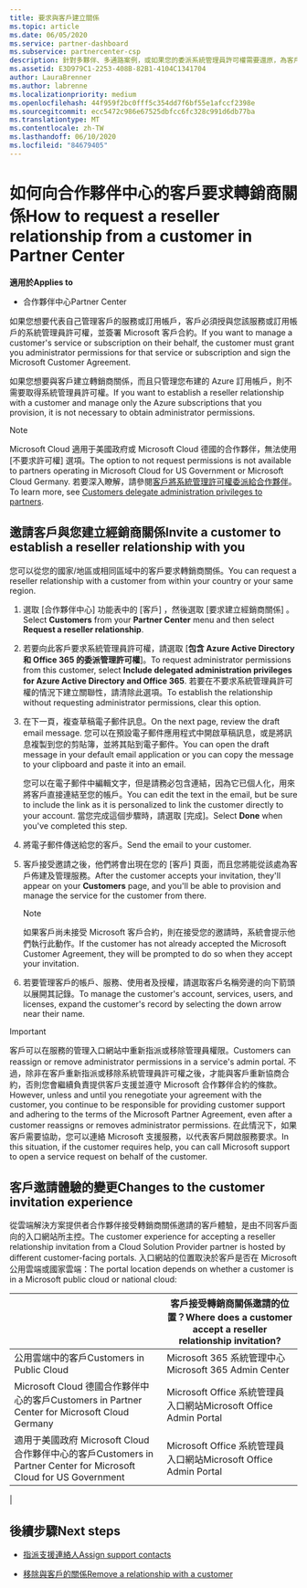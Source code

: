 ```yaml
---
title: 要求與客戶建立關係
ms.topic: article
ms.date: 06/05/2020
ms.service: partner-dashboard
ms.subservice: partnercenter-csp
description: 針對多夥伴、多通路案例，或如果您的委派系統管理員許可權需要還原，為客戶要求關聯性。
ms.assetid: E3D979C1-2253-408B-82B1-4104C1341704
author: LauraBrenner
ms.author: labrenne
ms.localizationpriority: medium
ms.openlocfilehash: 44f959f2bc0fff5c354dd7f6bf55e1afccf2398e
ms.sourcegitcommit: ecc5472c986e67525dbfcc6fc328c991d6db77ba
ms.translationtype: MT
ms.contentlocale: zh-TW
ms.lasthandoff: 06/10/2020
ms.locfileid: "84679405"
---
```

# <a name="how-to-request-a-reseller-relationship-from-a-customer-in-partner-center"></a><span data-ttu-id="121eb-103">如何向合作夥伴中心的客戶要求轉銷商關係</span><span class="sxs-lookup"><span data-stu-id="121eb-103">How to request a reseller relationship from a customer in Partner Center</span></span>

<span data-ttu-id="121eb-104">**適用於**</span><span class="sxs-lookup"><span data-stu-id="121eb-104">**Applies to**</span></span>

- <span data-ttu-id="121eb-105">合作夥伴中心</span><span class="sxs-lookup"><span data-stu-id="121eb-105">Partner Center</span></span>

<span data-ttu-id="121eb-106">如果您想要代表自己管理客戶的服務或訂用帳戶，客戶必須授與您該服務或訂用帳戶的系統管理員許可權，並簽署 Microsoft 客戶合約。</span><span class="sxs-lookup"><span data-stu-id="121eb-106">If you want to manage a customer's service or subscription on their behalf, the customer must grant you administrator permissions for that service or subscription and sign the Microsoft Customer Agreement.</span></span>

<span data-ttu-id="121eb-107">如果您想要與客戶建立轉銷商關係，而且只管理您布建的 Azure 訂用帳戶，則不需要取得系統管理員許可權。</span><span class="sxs-lookup"><span data-stu-id="121eb-107">If you want to establish a reseller relationship with a customer and manage only the Azure subscriptions that you provision, it is not necessary to obtain administrator permissions.</span></span>

>[!NOTE] 
><span data-ttu-id="121eb-108">Microsoft Cloud 適用于美國政府或 Microsoft Cloud 德國的合作夥伴，無法使用 [不要求許可權] 選項。</span><span class="sxs-lookup"><span data-stu-id="121eb-108">The option to not request permissions is not available to partners operating in Microsoft Cloud for US Government or Microsoft Cloud Germany.</span></span> <span data-ttu-id="121eb-109">若要深入瞭解，請參閱[客戶將系統管理許可權委派給合作夥伴](https://docs.microsoft.com/partner-center/customers_revoke_admin_privileges)。</span><span class="sxs-lookup"><span data-stu-id="121eb-109">To learn more, see [Customers delegate administration privileges to partners](https://docs.microsoft.com/partner-center/customers_revoke_admin_privileges).</span></span>

## <a name="invite-a-customer-to-establish-a-reseller-relationship-with-you"></a><span data-ttu-id="121eb-110">邀請客戶與您建立經銷商關係</span><span class="sxs-lookup"><span data-stu-id="121eb-110">Invite a customer to establish a reseller relationship with you</span></span>

<span data-ttu-id="121eb-111">您可以從您的國家/地區或相同區域中的客戶要求轉銷商關係。</span><span class="sxs-lookup"><span data-stu-id="121eb-111">You can request a reseller relationship with a customer from within your country or your same region.</span></span>

1. <span data-ttu-id="121eb-112">選取 [合作夥伴中心]  功能表中的 [客戶]  ，然後選取 [要求建立經銷商關係]  。</span><span class="sxs-lookup"><span data-stu-id="121eb-112">Select **Customers** from your **Partner Center** menu and then select **Request a reseller relationship**.</span></span>

2. <span data-ttu-id="121eb-113">若要向此客戶要求系統管理員許可權，請選取 [**包含 Azure Active Directory 和 Office 365 的委派管理許可權**]。</span><span class="sxs-lookup"><span data-stu-id="121eb-113">To request administrator permissions from this customer, select **Include delegated administration privileges for Azure Active Directory and Office 365**.</span></span> <span data-ttu-id="121eb-114">若要在不要求系統管理員許可權的情況下建立關聯性，請清除此選項。</span><span class="sxs-lookup"><span data-stu-id="121eb-114">To establish the relationship without requesting administrator permissions, clear this option.</span></span>

3. <span data-ttu-id="121eb-115">在下一頁，複查草稿電子郵件訊息。</span><span class="sxs-lookup"><span data-stu-id="121eb-115">On the next page, review the draft email message.</span></span> <span data-ttu-id="121eb-116">您可以在預設電子郵件應用程式中開啟草稿訊息，或是將訊息複製到您的剪貼簿，並將其貼到電子郵件。</span><span class="sxs-lookup"><span data-stu-id="121eb-116">You can open the draft message in your default email application or you can copy the message to your clipboard and paste it into an email.</span></span>

   <span data-ttu-id="121eb-117">您可以在電子郵件中編輯文字，但是請務必包含連結，因為它已個人化，用來將客戶直接連結至您的帳戶。</span><span class="sxs-lookup"><span data-stu-id="121eb-117">You can edit the text in the email, but be sure to include the link as it is personalized to link the customer directly to your account.</span></span> <span data-ttu-id="121eb-118">當您完成這個步驟時，請選取 [完成]。</span><span class="sxs-lookup"><span data-stu-id="121eb-118">Select **Done** when you've completed this step.</span></span>

4. <span data-ttu-id="121eb-119">將電子郵件傳送給您的客戶。</span><span class="sxs-lookup"><span data-stu-id="121eb-119">Send the email to your customer.</span></span>

5. <span data-ttu-id="121eb-120">客戶接受邀請之後，他們將會出現在您的 [客戶] 頁面，而且您將能從該處為客戶佈建及管理服務。</span><span class="sxs-lookup"><span data-stu-id="121eb-120">After the customer accepts your invitation, they'll appear on your **Customers** page, and you'll be able to provision and manage the service for the customer from there.</span></span>

   > [!NOTE]
   > <span data-ttu-id="121eb-121">如果客戶尚未接受 Microsoft 客戶合約，則在接受您的邀請時，系統會提示他們執行此動作。</span><span class="sxs-lookup"><span data-stu-id="121eb-121">If the customer has not already accepted the Microsoft Customer Agreement, they will be prompted to do so when they accept your invitation.</span></span> 

6. <span data-ttu-id="121eb-122">若要管理客戶的帳戶、服務、使用者及授權，請選取客戶名稱旁邊的向下箭頭以展開其記錄。</span><span class="sxs-lookup"><span data-stu-id="121eb-122">To manage the customer's account, services, users, and licenses, expand the customer's record by selecting the down arrow near their name.</span></span>

> [!IMPORTANT]  
> <span data-ttu-id="121eb-123">客戶可以在服務的管理入口網站中重新指派或移除管理員權限。</span><span class="sxs-lookup"><span data-stu-id="121eb-123">Customers can reassign or remove administrator permissions in a service's admin portal.</span></span> <span data-ttu-id="121eb-124">不過，除非在客戶重新指派或移除系統管理員許可權之後，才能與客戶重新協商合約，否則您會繼續負責提供客戶支援並遵守 Microsoft 合作夥伴合約的條款。</span><span class="sxs-lookup"><span data-stu-id="121eb-124">However, unless and until you renegotiate your agreement with the customer, you continue to be responsible for providing customer support and adhering to the terms of the Microsoft Partner Agreement, even after a customer reassigns or removes administrator permissions.</span></span> <span data-ttu-id="121eb-125">在此情況下，如果客戶需要協助，您可以連絡 Microsoft 支援服務，以代表客戶開啟服務要求。</span><span class="sxs-lookup"><span data-stu-id="121eb-125">In this situation, if the customer requires help, you can call Microsoft support to open a service request on behalf of the customer.</span></span>

## <a name="changes-to-the-customer-invitation-experience"></a><span data-ttu-id="121eb-126">客戶邀請體驗的變更</span><span class="sxs-lookup"><span data-stu-id="121eb-126">Changes to the customer invitation experience</span></span>

<span data-ttu-id="121eb-127">從雲端解決方案提供者合作夥伴接受轉銷商關係邀請的客戶體驗，是由不同客戶面向的入口網站所主控。</span><span class="sxs-lookup"><span data-stu-id="121eb-127">The customer experience for accepting a reseller relationship invitation from a Cloud Solution Provider partner is hosted by different customer-facing portals.</span></span> <span data-ttu-id="121eb-128">入口網站的位置取決於客戶是否在 Microsoft 公用雲端或國家雲端：</span><span class="sxs-lookup"><span data-stu-id="121eb-128">The portal location depends on whether a customer is in a Microsoft public cloud or national cloud:</span></span>

|  | <span data-ttu-id="121eb-129">客戶接受轉銷商關係邀請的位置？</span><span class="sxs-lookup"><span data-stu-id="121eb-129">Where does a customer accept a reseller relationship invitation?</span></span> |
|---------|---------
| <span data-ttu-id="121eb-130">公用雲端中的客戶</span><span class="sxs-lookup"><span data-stu-id="121eb-130">Customers in Public Cloud</span></span> | <span data-ttu-id="121eb-131">Microsoft 365 系統管理中心</span><span class="sxs-lookup"><span data-stu-id="121eb-131">Microsoft 365 Admin Center</span></span> |
| <span data-ttu-id="121eb-132">Microsoft Cloud 德國合作夥伴中心的客戶</span><span class="sxs-lookup"><span data-stu-id="121eb-132">Customers in Partner Center for Microsoft Cloud Germany</span></span> | <span data-ttu-id="121eb-133">Microsoft Office 系統管理員入口網站</span><span class="sxs-lookup"><span data-stu-id="121eb-133">Microsoft Office Admin Portal</span></span> |
| <span data-ttu-id="121eb-134">適用于美國政府 Microsoft Cloud 合作夥伴中心的客戶</span><span class="sxs-lookup"><span data-stu-id="121eb-134">Customers in Partner Center for Microsoft Cloud for US Government</span></span> | <span data-ttu-id="121eb-135">Microsoft Office 系統管理員入口網站</span><span class="sxs-lookup"><span data-stu-id="121eb-135">Microsoft Office Admin Portal</span></span> |
|

## <a name="next-steps"></a><span data-ttu-id="121eb-136">後續步驟</span><span class="sxs-lookup"><span data-stu-id="121eb-136">Next steps</span></span>

- [<span data-ttu-id="121eb-137">指派支援連絡人</span><span class="sxs-lookup"><span data-stu-id="121eb-137">Assign support contacts</span></span>](assign-support-contacts.md)

- [<span data-ttu-id="121eb-138">移除與客戶的關係</span><span class="sxs-lookup"><span data-stu-id="121eb-138">Remove a relationship with a customer</span></span>](remove-a-relationship.md)
